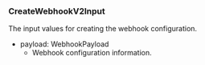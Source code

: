 ### CreateWebhookV2Input
The input values for creating the webhook configuration.

- payload: WebhookPayload
  - Webhook configuration information.
